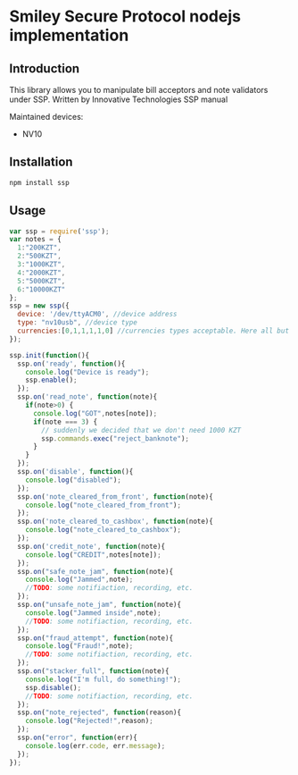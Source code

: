 Smiley Secure Protocol nodejs implementation
=============================================

Introduction
-------------
This library allows you to manipulate bill acceptors and note validators under SSP.
Written by Innovative Technologies SSP manual

Maintained devices:
* NV10


Installation
-------------

```bash
npm install ssp
```

Usage
-----

```javascript
var ssp = require('ssp');
var notes = {
  1:"200KZT",
  2:"500KZT",
  3:"1000KZT",
  4:"2000KZT",
  5:"5000KZT",
  6:"10000KZT"
};
ssp = new ssp({
  device: '/dev/ttyACM0', //device address
  type: "nv10usb", //device type
  currencies:[0,1,1,1,1,0] //currencies types acceptable. Here all but 200KZT
});

ssp.init(function(){
  ssp.on('ready', function(){
    console.log("Device is ready");
    ssp.enable();
  });
  ssp.on('read_note', function(note){
    if(note>0) {
      console.log("GOT",notes[note]);
      if(note === 3) {
        // suddenly we decided that we don't need 1000 KZT
        ssp.commands.exec("reject_banknote");
      }
    }
  });
  ssp.on('disable', function(){
    console.log("disabled");
  });
  ssp.on('note_cleared_from_front', function(note){
    console.log("note_cleared_from_front");
  });
  ssp.on('note_cleared_to_cashbox', function(note){
    console.log("note_cleared_to_cashbox");
  });
  ssp.on('credit_note', function(note){
    console.log("CREDIT",notes[note]);
  });
  ssp.on("safe_note_jam", function(note){
    console.log("Jammed",note);
    //TODO: some notifiaction, recording, etc.
  });
  ssp.on("unsafe_note_jam", function(note){
    console.log("Jammed inside",note);
    //TODO: some notifiaction, recording, etc.
  });
  ssp.on("fraud_attempt", function(note){
    console.log("Fraud!",note);
    //TODO: some notifiaction, recording, etc.
  });
  ssp.on("stacker_full", function(note){
    console.log("I'm full, do something!");
    ssp.disable();
    //TODO: some notifiaction, recording, etc.
  });
  ssp.on("note_rejected", function(reason){
    console.log("Rejected!",reason);
  });
  ssp.on("error", function(err){
    console.log(err.code, err.message);
  });
});
```
